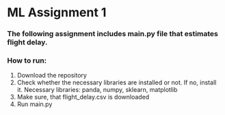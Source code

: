 # ML Assignment 1
### The following assignment includes main.py file that estimates flight delay. 
### How to run:
1) Download the repository
2) Check whether the necessary libraries are installed or not. If no, install it. Necessary libraries: panda, numpy, sklearn, matplotlib
3) Make sure, that flight_delay.csv is downloaded
4) Run main.py
